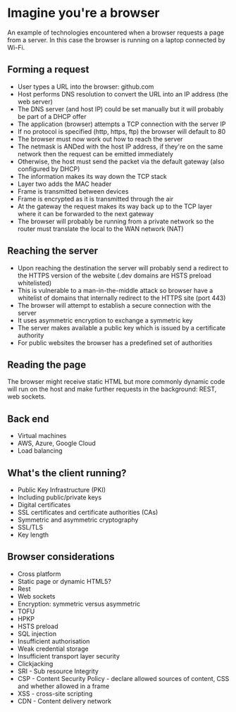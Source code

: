 # Imagine you're a browser

An example of technologies encountered when a browser requests a page from a server. In this case the browser is running on a laptop connected by Wi-Fi.

## Forming a request

- User types a URL into the browser: github.com
- Host performs DNS resolution to convert the URL into an IP address (the web
server)
- The DNS server (and host IP) could be set manually but it will probably be
part of a DHCP offer
- The application (browser) attempts a TCP connection with the server IP
- If no protocol is specified (http, https, ftp) the browser will default to 80
- The browser must now work out how to reach the server
- The netmask is ANDed with the host IP address, if they're on the same network
then the request can be emitted immediately
- Otherwise, the host must send the packet via the default gateway (also
configured by DHCP)
- The information makes its way down the TCP stack
- Layer two adds the MAC header
- Frame is transmitted between devices
- Frame is encrypted as it is transmitted through the air
- At the gateway the request makes its way back up to the TCP layer where it
can be forwarded to the next gateway
- The browser will probably be running from a private network so the router
must translate the local to the WAN network (NAT)

## Reaching the server

- Upon reaching the destination the server will probably send a redirect to the
HTTPS version of the website (.dev domains are HSTS preload whitelisted)
- This is vulnerable to a man-in-the-middle attack so browser have a whitelist
of domains that internally redirect to the HTTPS site (port 443)
- The browser will attempt to establish a secure connection with the server
- It uses asymmetric encryption to exchange a symmetric key
- The server makes available a public key which is issued by a certificate
authority
- For public websites the browser has a predefined set of authorities

## Reading the page

The browser might receive static HTML but more commonly dynamic code will run
on the host and make further requests in the background: REST, web sockets.

## Back end

- Virtual machines
- AWS, Azure, Google Cloud
- Load balancing

## What's the client running?

- Public Key Infrastructure (PKI)
- Including public/private keys
- Digital certificates
- SSL certificates and certificate authorities (CAs)
- Symmetric and asymmetric cryptography
- SSL/TLS
- Key length

## Browser considerations

- Cross platform
- Static page or dynamic HTML5?
- Rest
- Web sockets
- Encryption: symmetric versus asymmetric
- TOFU
- HPKP
- HSTS preload
- SQL injection
- Insufficient authorisation
- Weak credential storage
- Insufficient transport layer security
- Clickjacking
- SRI - Sub resource Integrity
- CSP - Content Security Policy - declare allowed sources of content, CSS and
whether allowed in a frame
- XSS - cross-site scripting
- CDN - Content delivery network
